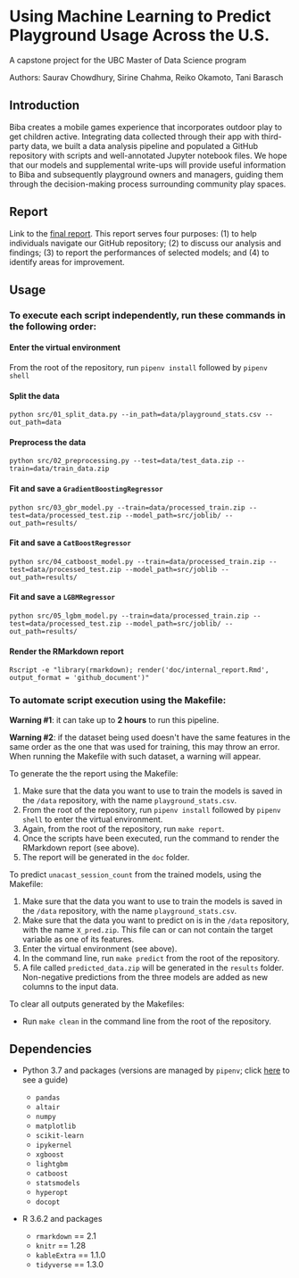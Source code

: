 # Using Machine Learning to Predict Playground Usage Across the U.S.

A capstone project for the UBC Master of Data Science program

Authors: Saurav Chowdhury, Sirine Chahma, Reiko Okamoto, Tani Barasch

## Introduction
Biba creates a mobile games experience that incorporates outdoor play to get children active. Integrating data collected through their app with third-party data, we built a data analysis pipeline and populated a GitHub repository with scripts and well-annotated Jupyter notebook files. We hope that our models and supplemental write-ups will provide useful information to Biba and subsequently playground owners and managers, guiding them through the decision-making process surrounding community play spaces.

## Report
Link to the [final report](https://github.com/Z2hMedia/capstone_machine_learning/blob/master/pipenv_instructions.md). This report serves four purposes: (1) to help individuals navigate our GitHub repository; (2) to discuss our analysis and findings; (3) to report the performances of selected models; and (4) to identify areas for improvement.


## Usage

### To execute each script independently, run these commands in the following order:

#### Enter the virtual environment
From the root of the repository, run `pipenv install` followed by `pipenv shell`

#### Split the data
```python src/01_split_data.py --in_path=data/playground_stats.csv --out_path=data```

#### Preprocess the data
```python src/02_preprocessing.py --test=data/test_data.zip --train=data/train_data.zip```

#### Fit and save a `GradientBoostingRegressor`
```python src/03_gbr_model.py --train=data/processed_train.zip --test=data/processed_test.zip --model_path=src/joblib/ --out_path=results/```

#### Fit and save a `CatBoostRegressor`
```python src/04_catboost_model.py --train=data/processed_train.zip --test=data/processed_test.zip --model_path=src/joblib --out_path=results/```

#### Fit and save a `LGBMRegressor`
```python src/05_lgbm_model.py --train=data/processed_train.zip --test=data/processed_test.zip --model_path=src/joblib/ --out_path=results/```

#### Render the RMarkdown report
```Rscript -e "library(rmarkdown); render('doc/internal_report.Rmd', output_format = 'github_document')"```

### To automate script execution using the Makefile:

**Warning #1**: it can take up to **2 hours** to run this pipeline.

**Warning #2**: if the dataset being used doesn't have the same features in the same order as the one that was used for training, this may throw an error. When running the Makefile with such dataset, a warning will appear. 

To generate the the report using the Makefile: 
1. Make sure that the data you want to use to train the models is saved in the `/data` repository, with the name `playground_stats.csv`. 
2. From the root of the repository, run `pipenv install` followed by `pipenv shell` to enter the virtual environment.
3. Again, from the root of the repository, run `make report`.
4. Once the scripts have been executed, run the command to render the RMarkdown report (see above).
4. The report will be generated in the `doc` folder.

To predict `unacast_session_count` from the trained models, using the Makefile:
1. Make sure that the data you want to use to train the models is saved in the `/data` repository, with the name `playground_stats.csv`. 
2. Make sure that the data you want to predict on is in the `/data` repository, with the name `X_pred.zip`. This file can or can not contain the target variable as one of its features.
3. Enter the virtual environment (see above).
3. In the command line, run `make predict` from the root of the repository.
4. A file called `predicted_data.zip` will be generated in the `results` folder. Non-negative predictions from the three models are added as new columns to the input data.

To clear all outputs generated by the Makefiles:
- Run `make clean` in the command line from the root of the repository.

## Dependencies
- Python 3.7 and packages (versions are managed by `pipenv`; click [here](https://docs.google.com/document/d/1s7LvSFgmgiFV2snWN_mQWf2isiiWykX_8K8iGaxqwKQ/edit) to see a guide)
    - `pandas`
    - `altair`
    - `numpy`
    - `matplotlib`
    - `scikit-learn`
    - `ipykernel`
    - `xgboost`
    - `lightgbm`
    - `catboost`
    - `statsmodels`
    - `hyperopt`
    - `docopt`

- R 3.6.2 and packages
    - `rmarkdown` == 2.1
    - `knitr` == 1.28
    - `kableExtra` == 1.1.0
    - `tidyverse` == 1.3.0
    